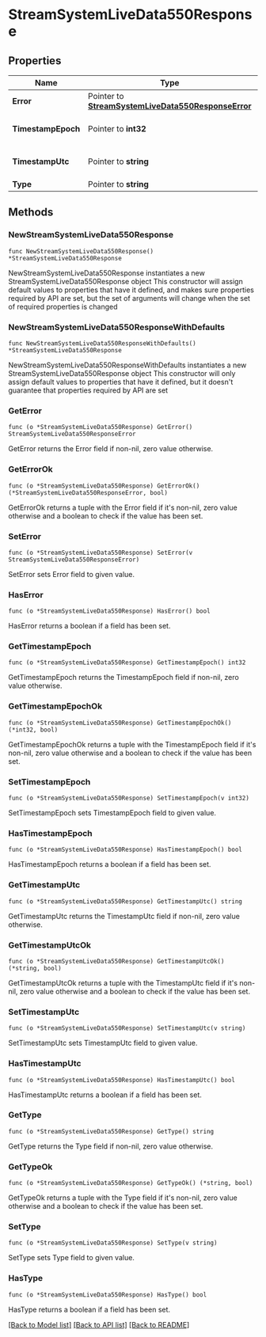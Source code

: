 # StreamSystemLiveData550Response

## Properties

Name | Type | Description | Notes
------------ | ------------- | ------------- | -------------
**Error** | Pointer to [**StreamSystemLiveData550ResponseError**](StreamSystemLiveData550ResponseError.md) |  | [optional] 
**TimestampEpoch** | Pointer to **int32** | Timestamp in epoch format. | [optional] 
**TimestampUtc** | Pointer to **string** | Timestamp in UTC format. | [optional] 
**Type** | Pointer to **string** | server_error | [optional] 

## Methods

### NewStreamSystemLiveData550Response

`func NewStreamSystemLiveData550Response() *StreamSystemLiveData550Response`

NewStreamSystemLiveData550Response instantiates a new StreamSystemLiveData550Response object
This constructor will assign default values to properties that have it defined,
and makes sure properties required by API are set, but the set of arguments
will change when the set of required properties is changed

### NewStreamSystemLiveData550ResponseWithDefaults

`func NewStreamSystemLiveData550ResponseWithDefaults() *StreamSystemLiveData550Response`

NewStreamSystemLiveData550ResponseWithDefaults instantiates a new StreamSystemLiveData550Response object
This constructor will only assign default values to properties that have it defined,
but it doesn't guarantee that properties required by API are set

### GetError

`func (o *StreamSystemLiveData550Response) GetError() StreamSystemLiveData550ResponseError`

GetError returns the Error field if non-nil, zero value otherwise.

### GetErrorOk

`func (o *StreamSystemLiveData550Response) GetErrorOk() (*StreamSystemLiveData550ResponseError, bool)`

GetErrorOk returns a tuple with the Error field if it's non-nil, zero value otherwise
and a boolean to check if the value has been set.

### SetError

`func (o *StreamSystemLiveData550Response) SetError(v StreamSystemLiveData550ResponseError)`

SetError sets Error field to given value.

### HasError

`func (o *StreamSystemLiveData550Response) HasError() bool`

HasError returns a boolean if a field has been set.

### GetTimestampEpoch

`func (o *StreamSystemLiveData550Response) GetTimestampEpoch() int32`

GetTimestampEpoch returns the TimestampEpoch field if non-nil, zero value otherwise.

### GetTimestampEpochOk

`func (o *StreamSystemLiveData550Response) GetTimestampEpochOk() (*int32, bool)`

GetTimestampEpochOk returns a tuple with the TimestampEpoch field if it's non-nil, zero value otherwise
and a boolean to check if the value has been set.

### SetTimestampEpoch

`func (o *StreamSystemLiveData550Response) SetTimestampEpoch(v int32)`

SetTimestampEpoch sets TimestampEpoch field to given value.

### HasTimestampEpoch

`func (o *StreamSystemLiveData550Response) HasTimestampEpoch() bool`

HasTimestampEpoch returns a boolean if a field has been set.

### GetTimestampUtc

`func (o *StreamSystemLiveData550Response) GetTimestampUtc() string`

GetTimestampUtc returns the TimestampUtc field if non-nil, zero value otherwise.

### GetTimestampUtcOk

`func (o *StreamSystemLiveData550Response) GetTimestampUtcOk() (*string, bool)`

GetTimestampUtcOk returns a tuple with the TimestampUtc field if it's non-nil, zero value otherwise
and a boolean to check if the value has been set.

### SetTimestampUtc

`func (o *StreamSystemLiveData550Response) SetTimestampUtc(v string)`

SetTimestampUtc sets TimestampUtc field to given value.

### HasTimestampUtc

`func (o *StreamSystemLiveData550Response) HasTimestampUtc() bool`

HasTimestampUtc returns a boolean if a field has been set.

### GetType

`func (o *StreamSystemLiveData550Response) GetType() string`

GetType returns the Type field if non-nil, zero value otherwise.

### GetTypeOk

`func (o *StreamSystemLiveData550Response) GetTypeOk() (*string, bool)`

GetTypeOk returns a tuple with the Type field if it's non-nil, zero value otherwise
and a boolean to check if the value has been set.

### SetType

`func (o *StreamSystemLiveData550Response) SetType(v string)`

SetType sets Type field to given value.

### HasType

`func (o *StreamSystemLiveData550Response) HasType() bool`

HasType returns a boolean if a field has been set.


[[Back to Model list]](../README.md#documentation-for-models) [[Back to API list]](../README.md#documentation-for-api-endpoints) [[Back to README]](../README.md)



